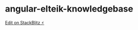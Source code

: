 # angular-elteik-knowledgebase

[Edit on StackBlitz ⚡️](https://stackblitz.com/edit/angular-elteik-knowledgebase)